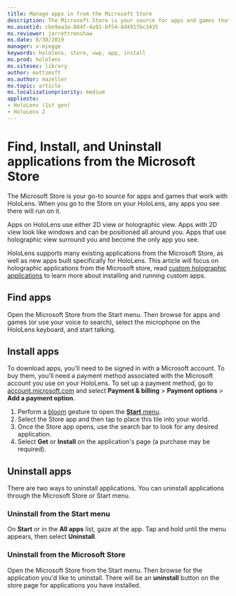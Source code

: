 ```yaml
---
title: Manage apps in from the Microsoft Store
description: The Microsoft Store is your source for apps and games that work with HoloLens.  Learn more about finding, installing, and uninstalling holographic apps.
ms.assetid: cbe9aa3a-884f-4a92-bf54-8d4917bc3435
ms.reviewer: jarrettrenshaw
ms.date: 8/30/2019
manager: v-miegge
keywords: hololens, store, uwp, app, install
ms.prod: hololens
ms.sitesec: library
author: mattzmsft
ms.author: mazeller
ms.topic: article
ms.localizationpriority: medium
appliesto:
- HoloLens (1st gen)
- HoloLens 2
---
```


# Find, Install, and Uninstall applications from the Microsoft Store

The Microsoft Store is your go-to source for apps and games that work with HoloLens. When you go to the Store on your HoloLens, any apps you see there will run on it.

Apps on HoloLens use either 2D view or holographic view. Apps with 2D view look like windows and can be positioned all around you. Apps that use holographic view surround you and become the only app you see.

HoloLens supports many existing applications from the Microsoft Store, as well as new apps built specifically for HoloLens.  This article will focus on holographic applications from the Microsoft store, read [custom holographic applications](holographic-custom-apps.md) to learn more about installing and running custom apps.

## Find apps

Open the Microsoft Store from the Start menu. Then browse for apps and games (or use your voice to search​), select the microphone on the HoloLens keyboard, and start talking.

## Install apps

To download apps, you'll need to be signed in with a Microsoft account. To buy them, you'll need a payment method associated with the Microsoft account you use on your HoloLens. To set up a payment method, go to [account.microsoft.com](http://account.microsoft.com/) and select **Payment & billing** > **Payment options** > **Add a payment option**.

1. Perform a [bloom](hololens1-basic-usage.md) gesture to open the [**Start** menu](holographic-home.md).
2. Select the Store app and then tap to place this tile into your world.
3. Once the Store app opens, use the search bar to look for any desired application.
4. Select **Get** or **Install** on the application's page (a purchase may be required).

## Uninstall apps

There are two ways to uninstall applications.  You can uninstall applications through the Microsoft Store or Start menu.

### Uninstall from the Start menu

On **Start** or in the **All apps** list, gaze at the app. Tap and hold until the menu appears, then select **Uninstall**.

### Uninstall from the Microsoft Store

Open the Microsoft Store from the Start menu. Then browse for the application you'd like to uninstall.  There will be an **uninstall** button on the store page for applications you have installed.
